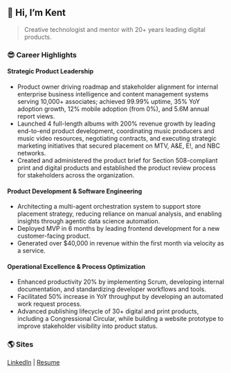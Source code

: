 ## **👋 Hi, I’m Kent**

> Creative technologist and mentor with 20+ years leading digital products.

### 😎 Career Highlights

#### Strategic Product Leadership

- Product owner driving roadmap and stakeholder alignment for internal enterprise business intelligence and content management systems serving 10,000+ associates; achieved 99.99% uptime, 35% YoY adoption growth, 12% mobile adoption (from 0%), and 5.6M annual report views.
- Launched 4 full-length albums with 200% revenue growth by leading end-to-end product development, coordinating music producers and music video resources, negotiating contracts, and executing strategic marketing initiatives that secured placement on MTV, A&E, E!, and NBC networks.
- Created and administered the product brief for Section 508-compliant print and digital products and established the product review process for stakeholders across the organization.

#### Product Development & Software Engineering

- Architecting a multi-agent orchestration system to support store placement strategy, reducing reliance on manual analysis, and enabling insights through agentic data science automation.
- Deployed MVP in 6 months by leading frontend development for a new customer-facing product.
- Generated over $40,000 in revenue within the first month via velocity as a service.

#### Operational Excellence & Process Optimization

- Enhanced productivity 20% by implementing Scrum, developing internal documentation, and standardizing developer workflows and tools.
- Facilitated 50% increase in YoY throughput by developing an automated work request process.
- Advanced publishing lifecycle of 30+ digital and print products, including a Congressional Circular, while building a website prototype to improve stakeholder visibility into product status.

### 🌎 Sites

[LinkedIn](https://www.linkedin.com/in/theartofwarren/) | [Resume](https://www.kentwarren.dev)
